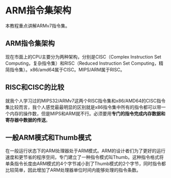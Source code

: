 # ARM指令集架构

本教程重点讲解ARMv7指令集。

## ARM指令集架构

现在市面上的CPU主要分为两种架构，分别是CISC（Complex Instruction Set Computing，复杂指令集）和RISC（Reduced Instruction Set Computing，精简指令集）。x86/amd64属于CISC。MIPS/ARM属于RISC。

## RISC和CISC的比较

就我个人学习过的MIPS32/ARMv7这两个RISC指令集和x86/AMD64的CISC指令集比较而言，我个人感觉最最明显的区别就是x86指令集中所有的指令都可以带一个内存的操作数，但是MIPS和ARM就不行。必须要用**专门的指令完成内存数据和寄存器中数据的传送**。

## 一般ARM模式和Thumb模式

在一般运行状态下的ARM处理器处于ARM模式。ARM的设计者们为了更好的运行速度和更节省的程序空间，专门建立了一种指令模式叫Thumb。这种指令格式将单条指令长度由ARM模式的4个字节减小到了Thumb模式的2个字节，同时指令都比较简单，因此增加了ARM处理器单位时间内能够处理的指令条数。
